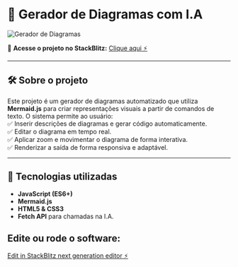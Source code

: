 # 📌 Gerador de Diagramas com I.A  

![Gerador de Diagramas](https://github.com/user-attachments/assets/c9e8436b-f14f-4819-b852-bfd20717b09a)  

🔗 **Acesse o projeto no StackBlitz:** [Clique aqui ⚡️](https://stackblitz.com/~/github.com/matefs/Gerador-de-diagramas-com-I.A)  

---

## 🛠️ Sobre o projeto  
Este projeto é um gerador de diagramas automatizado que utiliza **Mermaid.js** para criar representações visuais a partir de comandos de texto. O sistema permite ao usuário:  
✅ Inserir descrições de diagramas e gerar código automaticamente.  
✅ Editar o diagrama em tempo real.  
✅ Aplicar zoom e movimentar o diagrama de forma interativa.  
✅ Renderizar a saída de forma responsiva e adaptável.  

---

## 🚀 Tecnologias utilizadas  
- **JavaScript (ES6+)**  
- **Mermaid.js**  
- **HTML5 & CSS3**  
- **Fetch API** para chamadas na I.A.  

## Edite ou rode o software:
[Edit in StackBlitz next generation editor ⚡️](https://stackblitz.com/~/github.com/matefs/Gerador-de-diagramas-com-I.A)
